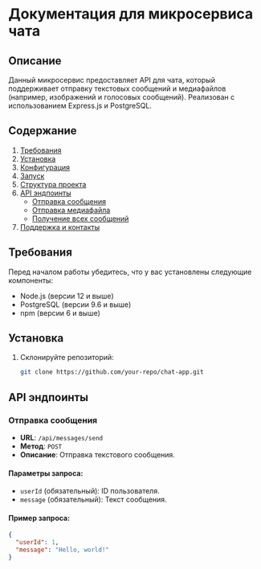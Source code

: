 # Документация для микросервиса чата

## Описание

Данный микросервис предоставляет API для чата, который поддерживает отправку текстовых сообщений и медиафайлов (например, изображений и голосовых сообщений). Реализован с использованием Express.js и PostgreSQL.

## Содержание

1. [Требования](#требования)
2. [Установка](#установка)
3. [Конфигурация](#конфигурация)
4. [Запуск](#запуск)
5. [Структура проекта](#структура-проекта)
6. [API эндпоинты](#api-эндпоинты)
   - [Отправка сообщения](#отправка-сообщения)
   - [Отправка медиафайла](#отправка-медиафайла)
   - [Получение всех сообщений](#получение-всех-сообщений)
7. [Поддержка и контакты](#поддержка-и-контакты)

## Требования

Перед началом работы убедитесь, что у вас установлены следующие компоненты:

- Node.js (версии 12 и выше)
- PostgreSQL (версии 9.6 и выше)
- npm (версии 6 и выше)

## Установка

1. Склонируйте репозиторий:

   ```bash
   git clone https://github.com/your-repo/chat-app.git
## API эндпоинты

### Отправка сообщения

- **URL**: `/api/messages/send`
- **Метод**: `POST`
- **Описание**: Отправка текстового сообщения.

#### Параметры запроса:

- `userId` (обязательный): ID пользователя.
- `message` (обязательный): Текст сообщения.

#### Пример запроса:

```json
{
  "userId": 1,
  "message": "Hello, world!"
}

